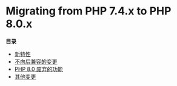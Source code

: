 Migrating from PHP 7.4.x to PHP 8.0.x
=====================================

**目录**

-   [新特性](/migration80/new-features.html)
-   [不向后兼容的变更](/migration80/incompatible.html)
-   [PHP 8.0 废弃的功能](/migration80/deprecated.html)
-   [其他变更](/migration80/other-changes.html)
